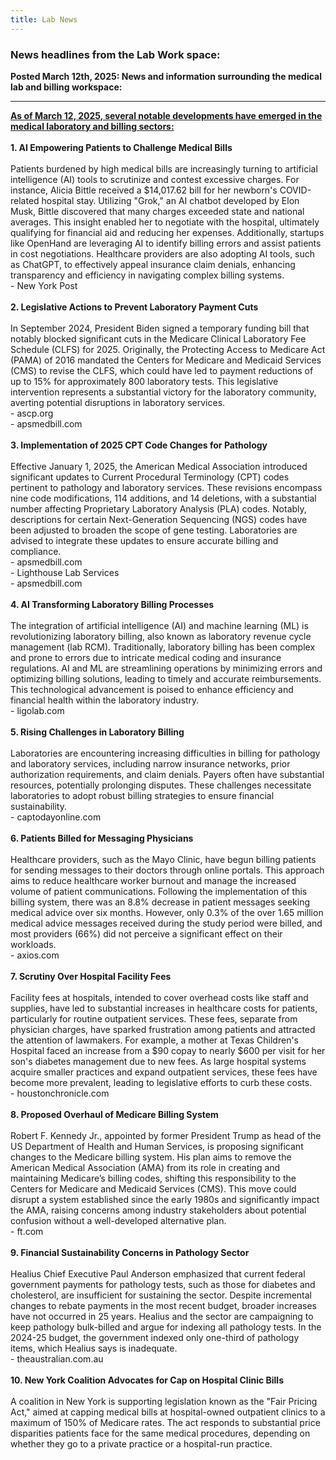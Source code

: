 ```yaml
---
title: Lab News
---
```

### News headlines from the Lab Work space:

<b>Posted March 12th, 2025:  News and information surrounding the medical lab and billing workspace:</b>
<hr />
<b><u>​As of March 12, 2025, several notable developments have emerged in the medical laboratory and billing sectors:​</u></b>
<br /><br />
<b>1. AI Empowering Patients to Challenge Medical Bills</b>
<br /><br />
Patients burdened by high medical bills are increasingly turning to artificial intelligence (AI) tools to scrutinize and contest excessive charges. For instance, Alicia Bittle received a $14,017.62 bill for her newborn's COVID-related hospital stay. Utilizing "Grok," an AI chatbot developed by Elon Musk, Bittle discovered that many charges exceeded state and national averages. This insight enabled her to negotiate with the hospital, ultimately qualifying for financial aid and reducing her expenses. Additionally, startups like OpenHand are leveraging AI to identify billing errors and assist patients in cost negotiations. Healthcare providers are also adopting AI tools, such as ChatGPT, to effectively appeal insurance claim denials, enhancing transparency and efficiency in navigating complex billing systems. ​
<br /> - New York Post
<br /><br />
<b>2. Legislative Actions to Prevent Laboratory Payment Cuts</b>
<br /><br />
In September 2024, President Biden signed a temporary funding bill that notably blocked significant cuts in the Medicare Clinical Laboratory Fee Schedule (CLFS) for 2025. Originally, the Protecting Access to Medicare Act (PAMA) of 2016 mandated the Centers for Medicare and Medicaid Services (CMS) to revise the CLFS, which could have led to payment reductions of up to 15% for approximately 800 laboratory tests. This legislative intervention represents a substantial victory for the laboratory community, averting potential disruptions in laboratory services. ​
<br /> - ascp.org
<br /> - apsmedbill.com
<br /><br />
<b>3. Implementation of 2025 CPT Code Changes for Pathology</b>
<br /><br />
Effective January 1, 2025, the American Medical Association introduced significant updates to Current Procedural Terminology (CPT) codes pertinent to pathology and laboratory services. These revisions encompass nine code modifications, 114 additions, and 14 deletions, with a substantial number affecting Proprietary Laboratory Analysis (PLA) codes. Notably, descriptions for certain Next-Generation Sequencing (NGS) codes have been adjusted to broaden the scope of gene testing. Laboratories are advised to integrate these updates to ensure accurate billing and compliance. ​
<br /> - apsmedbill.com
<br /> - Lighthouse Lab Services
<br /> - apsmedbill.com
<br /><br />
<b>4. AI Transforming Laboratory Billing Processes</b>
<br /><br />
The integration of artificial intelligence (AI) and machine learning (ML) is revolutionizing laboratory billing, also known as laboratory revenue cycle management (lab RCM). Traditionally, laboratory billing has been complex and prone to errors due to intricate medical coding and insurance regulations. AI and ML are streamlining operations by minimizing errors and optimizing billing solutions, leading to timely and accurate reimbursements. This technological advancement is poised to enhance efficiency and financial health within the laboratory industry. ​
<br /> - ligolab.com
<br /><br />
<b>5. Rising Challenges in Laboratory Billing</b>
<br /><br />
Laboratories are encountering increasing difficulties in billing for pathology and laboratory services, including narrow insurance networks, prior authorization requirements, and claim denials. Payers often have substantial resources, potentially prolonging disputes. These challenges necessitate laboratories to adopt robust billing strategies to ensure financial sustainability. ​
<br /> - captodayonline.com
<br /><br />
<b>6. Patients Billed for Messaging Physicians</b>
<br /><br />
Healthcare providers, such as the Mayo Clinic, have begun billing patients for sending messages to their doctors through online portals. This approach aims to reduce healthcare worker burnout and manage the increased volume of patient communications. Following the implementation of this billing system, there was an 8.8% decrease in patient messages seeking medical advice over six months. However, only 0.3% of the over 1.65 million medical advice messages received during the study period were billed, and most providers (66%) did not perceive a significant effect on their workloads. ​
<br /> - axios.com
<br /><br />
<b>7. Scrutiny Over Hospital Facility Fees</b>
<br /><br />
Facility fees at hospitals, intended to cover overhead costs like staff and supplies, have led to substantial increases in healthcare costs for patients, particularly for routine outpatient services. These fees, separate from physician charges, have sparked frustration among patients and attracted the attention of lawmakers. For example, a mother at Texas Children's Hospital faced an increase from a $90 copay to nearly $600 per visit for her son's diabetes management due to new fees. As large hospital systems acquire smaller practices and expand outpatient services, these fees have become more prevalent, leading to legislative efforts to curb these costs. ​
<br /> - houstonchronicle.com
<br /><br />
<b>8. Proposed Overhaul of Medicare Billing System</b>
<br /><br />
Robert F. Kennedy Jr., appointed by former President Trump as head of the US Department of Health and Human Services, is proposing significant changes to the Medicare billing system. His plan aims to remove the American Medical Association (AMA) from its role in creating and maintaining Medicare’s billing codes, shifting this responsibility to the Centers for Medicare and Medicaid Services (CMS). This move could disrupt a system established since the early 1980s and significantly impact the AMA, raising concerns among industry stakeholders about potential confusion without a well-developed alternative plan. ​
<br /> - ft.com
<br /><br />
<b>9. Financial Sustainability Concerns in Pathology Sector</b>
<br /><br />
Healius Chief Executive Paul Anderson emphasized that current federal government payments for pathology tests, such as those for diabetes and cholesterol, are insufficient for sustaining the sector. Despite incremental changes to rebate payments in the most recent budget, broader increases have not occurred in 25 years. Healius and the sector are campaigning to keep pathology bulk-billed and argue for indexing all pathology tests. In the 2024-25 budget, the government indexed only one-third of pathology items, which Healius says is inadequate. ​
<br /> - theaustralian.com.au
<br /><br />
<b>10. New York Coalition Advocates for Cap on Hospital Clinic Bills</b>
<br /><br />
A coalition in New York is supporting legislation known as the "Fair Pricing Act," aimed at capping medical bills at hospital-owned outpatient clinics to a maximum of 150% of Medicare rates. The act responds to substantial price disparities patients face for the same medical procedures, depending on whether they go to a private practice or a hospital-run practice.